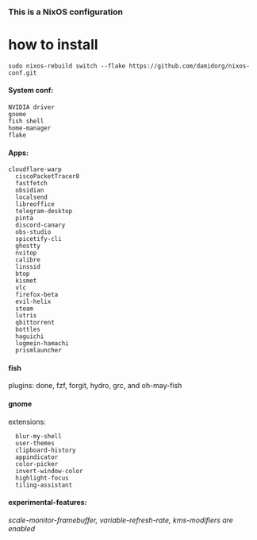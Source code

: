 ### This is a NixOS configuration
# how to install
```
sudo nixos-rebuild switch --flake https://github.com/damidorg/nixos-conf.git
```
#### System conf:
	NVIDIA driver
	gnome
	fish shell
	home-manager
	flake

#### Apps:
	cloudflare-warp
      ciscoPacketTracer8
      fastfetch
      obsidian
      localsend
      libreoffice
      telegram-desktop
      pinta
      discord-canary
      obs-studio
      spicetify-cli
      ghostty
      nvitop
      calibre
      linssid
      btop
      kismet
      vlc
      firefox-beta
      evil-helix
      steam
      lutris
      qbittorrent
      bottles
      haguichi
      logmein-hamachi
      prismlauncher

#### fish 
plugins:
	done,
	fzf,
	forgit,
	hydro,
	grc,
and oh-may-fish

#### gnome
extensions:

	  blur-my-shell
      user-themes
      clipboard-history
      appindicator
      color-picker
      invert-window-color
      highlight-focus
      tiling-assistant
#### experimental-features:
*scale-monitor-framebuffer, variable-refresh-rate, kms-modifiers are enabled*

